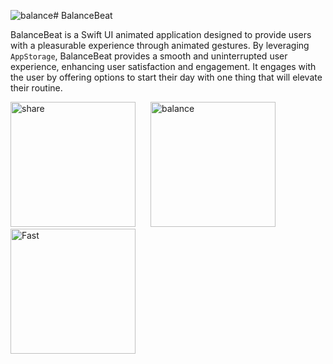 ![balance](https://github.com/Magdalenaspace/SwiftUI-Apps/assets/96504344/46310084-7ca9-41c5-8cb7-172819488f7f)# BalanceBeat

BalanceBeat is a Swift UI animated application designed to provide users with a pleasurable experience through animated gestures. By leveraging `AppStorage`, BalanceBeat provides a smooth and uninterrupted user experience, enhancing user satisfaction and engagement. It engages with the user by offering options to start their day with one thing that will elevate their routine.

<img width="200" alt="share" src="https://github.com/Magdalenaspace/SwiftUI-Apps/raw/main/assets/96504344/share.png" style="margin-right: 20px;">

<img width="200" alt="balance" src="https://github.com/Magdalenaspace/SwiftUI-Apps/raw/main/assets/96504344/balance.png" style="margin-right: 20px;">

<img width="200" alt="Fast" src="https://github.com/Magdalenaspace/SwiftUI-Apps/raw/main/assets/96504344/Fast.png">




